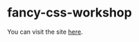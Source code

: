 # fancy-css-workshop

You can visit the site [here](https://danah-han.github.io/fancy-css-workshop/).
